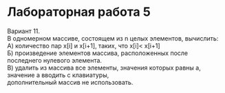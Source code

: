 # Лабораторная работа 5
Вариант 11.  
В одномерном массиве, состоящем из n целых элементов, вычислить:  
А) количество пар x[i] и x[i+1], таких, что x[i]< x[i+1]  
Б) произведение элементов массива, расположенных после последнего нулевого элемента.  
В) удалить из массива все элементы, значения которых равны a, значение a вводить с клавиатуры,  
дополнительный массив не использовать.
